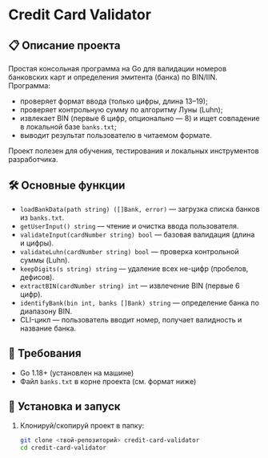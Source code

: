 # Credit Card Validator

## 📋 Описание проекта
Простая консольная программа на Go для валидации номеров банковских карт и определения эмитента (банка) по BIN/IIN.  
Программа:
- проверяет формат ввода (только цифры, длина 13–19);
- проверяет контрольную сумму по алгоритму Луны (Luhn);
- извлекает BIN (первые 6 цифр, опционально — 8) и ищет совпадение в локальной базе `banks.txt`;
- выводит результат пользователю в читаемом формате.

Проект полезен для обучения, тестирования и локальных инструментов разработчика.

## 🛠 Основные функции
- `loadBankData(path string) ([]Bank, error)` — загрузка списка банков из `banks.txt`.
- `getUserInput() string` — чтение и очистка ввода пользователя.
- `validateInput(cardNumber string) bool` — базовая валидация (длина и цифры).
- `validateLuhn(cardNumber string) bool` — проверка контрольной суммы (Luhn).
- `keepDigits(s string) string` — удаление всех не-цифр (пробелов, дефисов).
- `extractBIN(cardNumber string) int` — извлечение BIN (первые 6 цифр).
- `identifyBank(bin int, banks []Bank) string` — определение банка по диапазону BIN.
- CLI-цикл — пользователь вводит номер, получает валидность и название банка.

## 🚀 Требования
- Go 1.18+ (установлен на машине)
- Файл `banks.txt` в корне проекта (см. формат ниже)

## 🔧 Установка и запуск
1. Клонируй/скопируй проект в папку:
   ```bash
   git clone <твой-репозиторий> credit-card-validator
   cd credit-card-validator